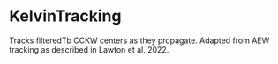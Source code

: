 # KelvinTracking
Tracks filteredTb CCKW centers as they propagate. Adapted from AEW tracking as described in Lawton et al. 2022.
